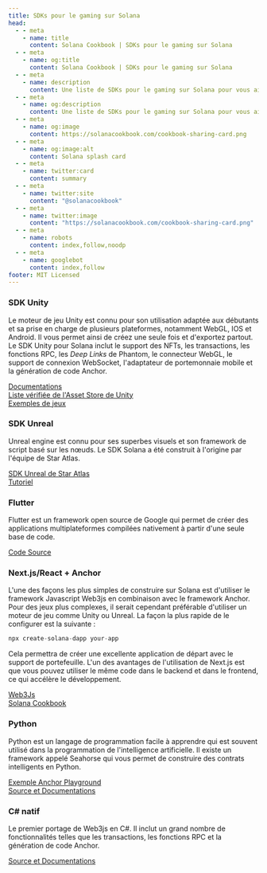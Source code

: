 ```yaml
---
title: SDKs pour le gaming sur Solana
head:
  - - meta
    - name: title
      content: Solana Cookbook | SDKs pour le gaming sur Solana
  - - meta
    - name: og:title
      content: Solana Cookbook | SDKs pour le gaming sur Solana
  - - meta
    - name: description
      content: Une liste de SDKs pour le gaming sur Solana pour vous aider à créer votre premier jeu Solana
  - - meta
    - name: og:description
      content: Une liste de SDKs pour le gaming sur Solana pour vous aider à créer votre premier jeu Solana
  - - meta
    - name: og:image
      content: https://solanacookbook.com/cookbook-sharing-card.png
  - - meta
    - name: og:image:alt
      content: Solana splash card
  - - meta
    - name: twitter:card
      content: summary
  - - meta
    - name: twitter:site
      content: "@solanacookbook"
  - - meta
    - name: twitter:image
      content: "https://solanacookbook.com/cookbook-sharing-card.png"
  - - meta
    - name: robots
      content: index,follow,noodp
  - - meta
    - name: googlebot
      content: index,follow
footer: MIT Licensed
---
```


### SDK Unity

Le moteur de jeu Unity est connu pour son utilisation adaptée aux débutants et sa prise en charge de plusieurs plateformes, notamment WebGL, IOS et Android. Il vous permet ainsi de créez une seule fois et d'exportez partout.
Le SDK Unity pour Solana inclut le support des NFTs, les transactions, les fonctions RPC, les *Deep Links* de Phantom, le connecteur WebGL, le support de connexion WebSocket, l'adaptateur de portemonnaie mobile et la génération de code Anchor.

[Documentations](https://solana.unity-sdk.gg/)<br />
[Liste vérifiée de l'Asset Store de Unity](https://assetstore.unity.com/packages/decentralization/infrastructure/solana-sdk-for-unity-246931)<br />
[Exemples de jeux](https://github.com/Woody4618/SolPlay_Unity_SDK/tree/main/Assets/SolPlay/Examples)<br />

### SDK Unreal

Unreal engine est connu pour ses superbes visuels et son framework de script basé sur les nœuds.
Le SDK Solana a été construit à l'origine par l'équipe de Star Atlas.

[SDK Unreal de Star Atlas](https://github.com/staratlasmeta/FoundationKit)<br />
[Tutoriel](https://www.youtube.com/watch?v=S8fm8mFeUkk)<br />

### Flutter

Flutter est un framework open source de Google qui permet de créer des applications multiplateformes compilées nativement à partir d'une seule base de code.

[Code Source](https://github.com/espresso-cash/espresso-cash-public)<br />

### Next.js/React + Anchor

L'une des façons les plus simples de construire sur Solana est d'utiliser le framework Javascript Web3js en combinaison avec le framework Anchor. Pour des jeux plus complexes, il serait cependant préférable d'utiliser un moteur de jeu comme Unity ou Unreal.
La façon la plus rapide de le configurer est la suivante :
```js
npx create-solana-dapp your-app
```
Cela permettra de créer une excellente application de départ avec le support de portefeuille.
L'un des avantages de l'utilisation de Next.js est que vous pouvez utiliser le même code dans le backend et dans le frontend, ce qui accélère le développement.

[Web3Js](https://github.com/espresso-cash/espresso-cash-public)<br />
[Solana Cookbook](https://solanacookbook.com/references/basic-transactions.html#how-to-send-sol)<br />


### Python 

Python est un langage de programmation facile à apprendre qui est souvent utilisé dans la programmation de l'intelligence artificielle. Il existe un framework appelé Seahorse qui vous permet de construire des contrats intelligents en Python.

[Exemple Anchor Playground](https://beta.solpg.io/tutorials/hello-seahorse)<br />
[Source et Documentations](https://github.com/ameliatastic/seahorse-lang)<br />

### C# natif

Le premier portage de Web3js en C#. Il inclut un grand nombre de fonctionnalités telles que les transactions, les fonctions RPC et la génération de code Anchor.

[Source et Documentations](https://github.com/bmresearch/Solnet/blob/master/docs/articles/getting_started.md)<br />
